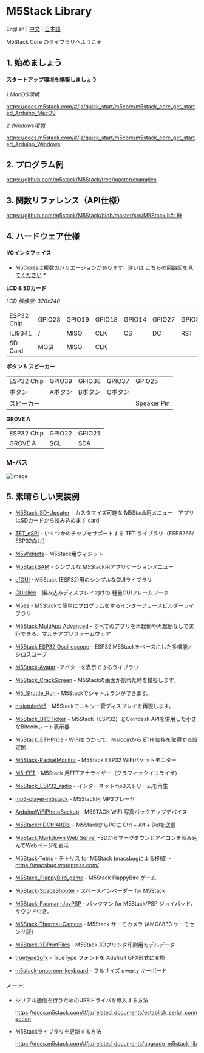 # M5Stack Library

English | [中文](docs/getting_started_cn.md) | [日本語](docs/getting_started_ja.md)

M5Stack Core のライブラリへようこそ

## 1. 始めましょう

#### スタートアップ環境を構築しましょう

*1.MacOS環境*

https://docs.m5stack.com/#/ja/quick_start/m5core/m5stack_core_get_started_Arduino_MacOS

*2.Windows環境*

https://docs.m5stack.com/#/ja/quick_start/m5core/m5stack_core_get_started_Arduino_Windows


## 2. プログラム例

https://github.com/m5stack/M5Stack/tree/master/examples

## 3. 関数リファレンス（API仕様）

https://github.com/m5stack/M5Stack/blob/master/src/M5Stack.h#L19

## 4. ハードウェア仕様

#### I/Oインタフェイス 

* M5Coresは複数のバリエーションがあります。違いは [こちらの回路図を見てください](https://github.com/m5stack/M5-Schematic/blob/master/Core/hardware_difference_between_cores_ja.md) *

**LCD & SDカード**

*LCD 解像度: 320x240*

<table>
 <tr><td>ESP32 Chip</td><td>GPIO23</td><td>GPIO19</td><td>GPIO18</td><td>GPIO14</td><td>GPIO27</td><td>GPIO33</td><td>GPIO32</td><td>GPIO4</td></tr>
 <tr><td>ILI9341</td><td>/</td><td>MISO</td><td>CLK</td><td>CS</td><td>DC</td><td>RST</td><td>BL</td><td> </td></tr>
 <tr><td>SD Card</td><td>MOSI</td><td>MISO</td><td>CLK</td><td> </td><td> </td><td> </td><td> </td><td>CS</td></tr>

</table>

**ボタン & スピーカー**

<table>
 <tr><td>ESP32 Chip</td><td>GPIO39</td><td>GPIO38</td><td>GPIO37</td><td>GPIO25</td></tr>
 <tr><td>ボタン</td><td>Aボタン</td><td>Bボタン</td><td>Cボタン</td><td> </td></tr>
 <tr><td>スピーカー</td><td> </td><td> </td><td> </td><td>Speaker Pin</td></tr>
</table>

**GROVE A**

<table>
 <tr><td>ESP32 Chip</td><td>GPIO22</td><td>GPIO21</td></tr>
 <tr><td>GROVE A</td><td>SCL</td><td>SDA</td></tr>
</table>


### M-バス
![image](M-BUS.jpg)

## 5. 素晴らしい実装例

* [M5Stack-SD-Updater](https://github.com/tobozo/M5Stack-SD-Updater) - カスタマイズ可能な M5Stack用メニュー - アプリはSDカードから読み込めます
  card

* [TFT_eSPI](https://github.com/Bodmer/TFT_eSPI)  - いくつかのチップをサポートする TFT ライブラリ（ESP8266/ ESP32向け）


* [M5Widgets](https://github.com/Kongduino/M5Widgets) -  M5Stack用ウィジット

* [M5StackSAM](https://github.com/tomsuch/M5StackSAM) - シンプルな M5Stack用アプリケーションメニュー

* [cfGUI](https://github.com/JF002/cfGUI) -  M5Stack (ESP32)用のシンプルなGUIライブラリ

* [GUIslice](https://github.com/ImpulseAdventure/GUIslice) - 組み込みディスプレイ向けの 軽量GUIフレームワーク

* [M5ez](https://github.com/ropg/M5ez) - M5Stackで簡単にプログラムをするインターフェースビルダーライブラリ


* [M5Stack MultiApp Advanced](https://github.com/botofancalin/M5Stack-MultiApp-Advanced) -  すべてのアプリを再起動や再起動なしで実行できる、マルチアプリファームウェア


* [M5Stack ESP32 Oscilloscope](https://github.com/botofancalin/M5Stack-ESP32-Oscilloscope) -  ESP32 M5Stackをベースにした多機能オシロスコープ

* [M5Stack-Avatar](https://github.com/meganetaaan/m5stack-avatar) -アバターを表示できるライブラリ

* [M5Stack_CrackScreen](https://github.com/nomolk/M5Stack_CrackScreen) - M5Stackの画面が割れた時を模擬します。

* [M5_Shuttle_Run](https://github.com/n0bisuke/M5_Shuttle_Run) - M5Stackでシャトルランができます。

* [nixietubeM5](https://github.com/drayde/nixietubeM5) - M5Stackでニキシー管ディスプレイを再現します。

* [M5Stack_BTCTicker](https://github.com/dankelley2/M5Stack_BTCTicker) - M5Stack（ESP32）とCoindesk APIを併用した小さなBitcoinレート表示器

* [M5Stack_ETHPrice](https://github.com/donma/M5StackWifiSettingWithETHPrice) -  WiFiをつかって、Maicoinから ETH 価格を取得する設定例 

* [M5Stack-PacketMonitor](https://github.com/tobozo/M5Stack-PacketMonitor) - M5Stack ESP32 WiFiパケットモニター

* [M5-FFT](https://github.com/ElectroMagus/M5-FFT) - M5Stack 用FFTアナライザー（グラフィックイコライザ）

* [M5Stack_ESP32_radio](https://github.com/anton-b/M5Stack_ESP32_radio) - インターネットmp3ストリームを再生

* [mp3-player-m5stack](https://github.com/dsiberia9s/mp3-player-m5stack) - M5Stack用 MP3プレーヤ

* [ArduinoWiFiPhotoBackup](https://github.com/moononournation/ArduinoWiFiPhotoBackup) - M5STACK WiFi 写真バックアップデバイス

* [M5StackHIDCtrlAltDel](https://github.com/mhama/M5StackHIDCtrlAltDel) - M5StackからPCに Ctrl + Alt + Delを送信

* [M5Stack Markdown Web Server](https://github.com/PartsandCircuits/M5Stack-MarkdownWebServer) -SDからマークダウンとアイコンを読み込んでWebページを表示

* [M5Stack-Tetris](https://github.com/PartsandCircuits/M5Stack-Tetris) - テトリス for M5Stack (macsbugによる移植) - https://macsbug.wordpress.com/

* [M5Stack_FlappyBird_game](https://github.com/pcelli85/M5Stack_FlappyBird_game) - M5Stack FlappyBird ゲーム

* [M5Stack-SpaceShooter](https://github.com/PartsandCircuits/M5Stack-SpaceShooter) - スペースインベーダー for M5Stack

* [M5Stack-Pacman-JoyPSP](https://github.com/tobozo/M5Stack-Pacman-JoyPSP) - パックマン for M5Stack/PSP ジョイパッド、サウンド付き。

* [M5Stack-Thermal-Camera](https://github.com/hkoffer/M5Stack-Thermal-Camera-) - M5Stack サーモカメラ (AMG8833 サーモセンサ版）

* [M5Stack-3DPrintFiles](https://github.com/PartsandCircuits/M5Stack-3DPrintFiles) - M5Stack 3Dプリンタ印刷用モデルデータ 

* [truetype2gfx](https://github.com/ropg/truetype2gfx) -  TrueType フォントを Adafruit GFX形式に変換

* [m5stack-onscreen-keyboard](https://github.com/yellowelise/m5stack-onscreen-keyboard) - フルサイズ qwerty キーボード

#### ノート:

* シリアル通信を行うためのUSBドライバを導入する方法

  https://docs.m5stack.com/#/ja/related_documents/establish_serial_connection

* M5Stackライブラリを更新する方法

  https://docs.m5stack.com/#/ja/related_documents/upgrade_m5stack_lib
